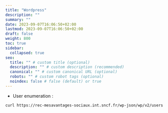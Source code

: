 ```yaml
---
title: "Wordpress"
description: ""
summary: ""
date: 2023-09-07T16:06:50+02:00
lastmod: 2023-09-07T16:06:50+02:00
draft: false
weight: 800
toc: true
sidebar:
  collapsed: true
seo:
  title: "" # custom title (optional)
  description: "" # custom description (recommended)
  canonical: "" # custom canonical URL (optional)
  robots: "" # custom robot tags (optional)
  noindex: false # false (default) or true
---
```




- User enumeration : 
```sh
curl https://rec-mesavantages-sociaux.int.sncf.fr/wp-json/wp/v2/users | jq -r '.[].slug'
```